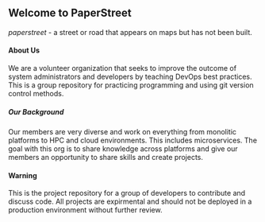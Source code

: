 ## Welcome to PaperStreet 

*paperstreet* - a street or road that appears on maps but has not been built.

#### About Us

We are a volunteer organization that seeks to improve the outcome of system administrators and developers by teaching DevOps best practices. This is a group repository for practicing programming and using git version control methods. 


##### Our Background

Our members are very diverse and work on everything from monolitic platforms to HPC and cloud environments. This includes microservices. The goal with this org is to share knowledge across platforms and give our members an opportunity to share skills and create projects. 


#### Warning

This is the project repository for a group of developers to contribute and discuss code. All projects are expirmental and should not be deployed in a production environment without further review.



<!--

**Here are some ideas to get you started:**

🙋‍♀️ A short introduction - what is your organization all about?
🌈 Contribution guidelines - how can the community get involved?
👩‍💻 Useful resources - where can the community find your docs? Is there anything else the community should know?
🍿 Fun facts - what does your team eat for breakfast?
🧙 Remember, you can do mighty things with the power of [Markdown](https://docs.github.com/github/writing-on-github/getting-started-with-writing-and-formatting-on-github/basic-writing-and-formatting-syntax)
-->
